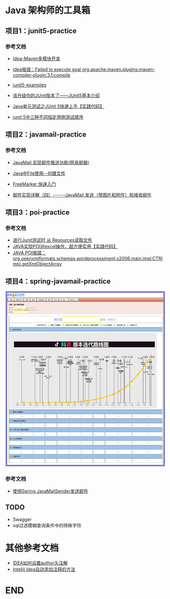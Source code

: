 # Java 架构师的工具箱


## 项目1：junit5-practice

###  参考文档

- [Idea-Maven多模块开发](https://www.jianshu.com/p/274455dc9469)

- [idea报错：Failed to execute goal org.apache.maven.plugins:maven-compiler-plugin:3.1:compile](https://blog.csdn.net/gao_jun1/article/details/109997200)

- [junit5-examples](https://github.com/mkyong/junit5-examples)

- [该升级你的JUnit版本了——JUnit5基本介绍](https://zhuanlan.zhihu.com/p/111706639)

- [Java单元测试之JUnit 5快速上手【实践代码】](https://www.cnblogs.com/one12138/p/11536492.html)

- [junit 5中三种不同指定用例测试顺序](https://blog.csdn.net/jackyrongvip/article/details/89389387)

  

## 项目2：javamail-practice

###  参考文档

- [JavaMail 实现邮件推送功能(网易邮箱)](https://blog.csdn.net/weixin_43967679/article/details/107879747)

- [Java中File使用--创建文件](https://blog.csdn.net/m0_37989184/article/details/93025734)

- [FreeMarker 快速入门](https://www.cnblogs.com/itdragon/p/7750903.html)

- [邮件实现详解（四）------JavaMail 发送（带图片和附件）和接收邮件](https://www.cnblogs.com/ysocean/p/7666061.html)

  

## 项目3：poi-practice

###  参考文档

- [进行Junit测试时 从 Resources读取文件](https://blog.csdn.net/weixin_40040107/article/details/90679413)
- [JAVA实现POI对excel操作，超方便实用【实践代码】](https://www.jianshu.com/p/d63571a8195c)
- [JAVA POI报错：org.openxmlformats.schemas.wordprocessingml.x2006.main.impl.CTRImpl.getXmlObjectArray](https://blog.csdn.net/u011781521/article/details/116260483)



## 项目4：spring-javamail-practice



 ![](https://raw.githubusercontent.com/CoderDream/java-architect-util/main/images/mailwithpicture.jpg)



###  参考文档

- [使用Spring JavaMailSender发送邮件](https://www.jianshu.com/p/ef7c24dde787)

  





## TODO

- Swagger
- sql过滤模糊查询条件中的特殊字符



# 其他参考文档

- [IDEA如何设置author头注解](https://blog.csdn.net/weixin_42555514/article/details/106826894)
- [Intellij Idea自动添加注释的方法](https://www.jianshu.com/p/09139b425cc3)



# END
